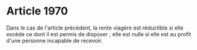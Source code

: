 # Article 1970

Dans le cas de l'article précédent, la rente viagère est réductible si elle excède ce dont il est permis de disposer ; elle est nulle si elle est au profit d'une personne incapable de recevoir.

